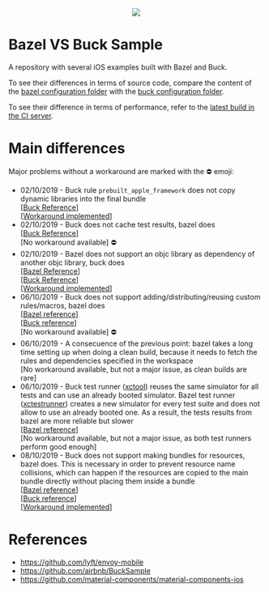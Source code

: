 <p align="center">
  <a href="https://dev.azure.com/acecilia/BazelVSBuckSample/_build/latest?definitionId=1&branchName=master">
    <img src="https://dev.azure.com/acecilia/BazelVSBuckSample/_apis/build/status/acecilia.BazelVSBuckSample?branchName=master"/>
  </a>
</p>

# Bazel VS Buck Sample

A repository with several iOS examples built with Bazel and Buck.

To see their differences in terms of source code, compare the content of the [bazel configuration folder](config/bazel_config) with the [buck configuration folder](config/buck_config).

To see their difference in terms of performance, refer to the [latest build in the CI server](https://dev.azure.com/acecilia/BazelVSBuckSample/_build/latest?definitionId=1&branchName=master).

# Main differences

Major problems without a workaround are marked with the ⛔ emoji:

* 02/10/2019 - Buck rule `prebuilt_apple_framework` does not copy dynamic libraries into the final bundle  
[[Buck Reference](https://github.com/facebook/buck/issues/2058)]  
[[Workaround implemented](https://github.com/acecilia/BazelVSBuckSample/blob/master/config/buck_config/rule_interfaces.bzl#L10)]
* 02/10/2019 - Buck does not cache test results, bazel does  
[[Buck Reference](https://github.com/facebook/buck/issues/2320)]  
[No workaround available] ⛔
* 02/10/2019 - Bazel does not support an objc library as dependency of another objc library, buck does  
[[Bazel Reference](https://github.com/bazelbuild/bazel/issues/9461)]  
[[Buck Reference](https://buck.build/rule/apple_library.html#exported_headers)]  
[[Workaround implemented](https://github.com/acecilia/BazelVSBuckSample/blob/master/config/bazel_config/rule_interfaces.bzl#L46)]
* 06/10/2019 - Buck does not support adding/distributing/reusing custom rules/macros, bazel does  
[[Bazel reference](https://github.com/bazelbuild/bazel/issues/7057#issuecomment-538701347)]  
[[Buck reference](https://buck.build/extending/rules.html)]  
[No workaround available] ⛔
* 06/10/2019 - A consecuence of the previous point: bazel takes a long time setting up when doing a clean build, because it needs to fetch the rules and dependencies specified in the workspace  
[No workaround available, but not a major issue, as clean builds are rare]
* 06/10/2019 - Buck test runner ([xctool](https://github.com/facebook/xctool)) reuses the same simulator for all tests and can use an already booted simulator. Bazel test runner ([xctestrunner](https://github.com/google/xctestrunner)) creates a new simulator for every test suite and does not allow to use an already booted one. As a result, the tests results from bazel are more reliable but slower  
[[Bazel reference](https://github.com/bazelbuild/rules_apple/issues/607#issuecomment-532280429)]  
[No workaround available, but not a major issue, as both test runners perform good enough]
* 08/10/2019 - Buck does not support making bundles for resources, bazel does. This is necessary in order to prevent resource name collisions, which can happen if the resources are copied to the main bundle directly without placing them inside a bundle  
[[Bazel reference](https://github.com/bazelbuild/rules_apple/blob/master/doc/rules-resources.md#apple_resource_bundle)]  
[[Buck reference](https://github.com/facebook/buck/issues/1483)]  
[[Workaround implemented](https://github.com/acecilia/BazelVSBuckSample/blob/master/config/buck_config/rule_interfaces.bzl#L33)]

# References

* https://github.com/lyft/envoy-mobile
* https://github.com/airbnb/BuckSample
* https://github.com/material-components/material-components-ios
